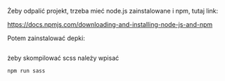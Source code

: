 Żeby odpalić projekt, trzeba mieć node.js zainstalowane i npm, tutaj link:

https://docs.npmjs.com/downloading-and-installing-node-js-and-npm

Potem zainstalować depki:

```npm i

```

żeby skompilować scss należy wpisać
```
npm run sass

```
